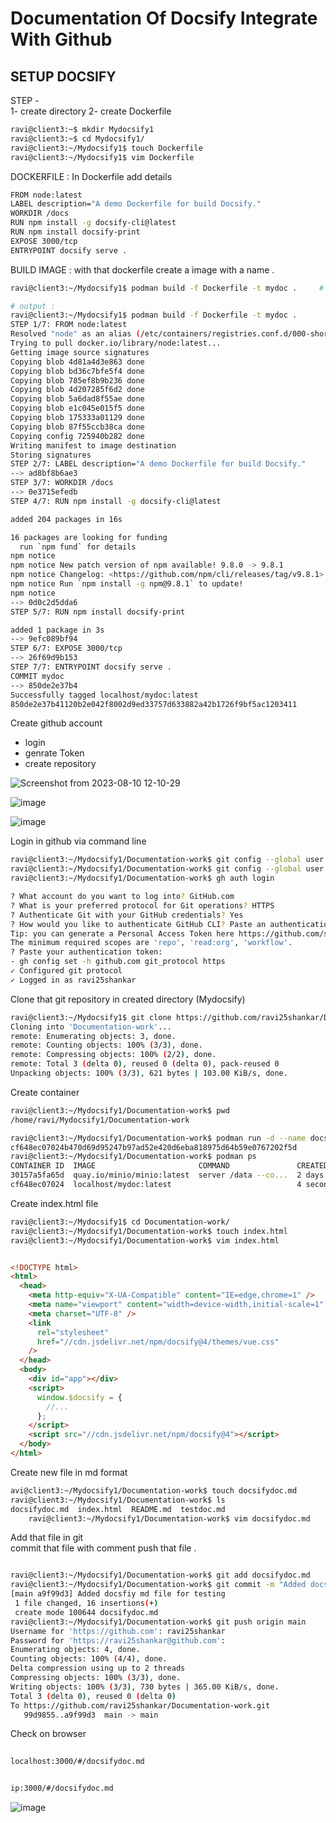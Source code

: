 # Documentation Of Docsify Integrate With Github

## SETUP DOCSIFY

STEP -  
1- create directory 
2- create Dockerfile

```bash
ravi@client3:~$ mkdir Mydocsify1
ravi@client3:~$ cd Mydocsify1/
ravi@client3:~/Mydocsify1$ touch Dockerfile
ravi@client3:~/Mydocsify1$ vim Dockerfile 
```

DOCKERFILE :  In Dockerfile add details

```bash
FROM node:latest
LABEL description="A demo Dockerfile for build Docsify."
WORKDIR /docs
RUN npm install -g docsify-cli@latest
RUN npm install docsify-print
EXPOSE 3000/tcp
ENTRYPOINT docsify serve . 
```

BUILD IMAGE : with that dockerfile create a image  with a name .  

```bash
ravi@client3:~/Mydocsify1$ podman build -f Dockerfile -t mydoc .     # . represent current directory

# output : 
ravi@client3:~/Mydocsify1$ podman build -f Dockerfile -t mydoc .
STEP 1/7: FROM node:latest
Resolved "node" as an alias (/etc/containers/registries.conf.d/000-shortnames.conf)
Trying to pull docker.io/library/node:latest...
Getting image source signatures
Copying blob 4d81a4d3e863 done  
Copying blob bd36c7bfe5f4 done  
Copying blob 785ef8b9b236 done  
Copying blob 4d207285f6d2 done  
Copying blob 5a6dad8f55ae done  
Copying blob e1c045e015f5 done  
Copying blob 175333a01129 done  
Copying blob 87f55ccb38ca done  
Copying config 725940b282 done  
Writing manifest to image destination
Storing signatures
STEP 2/7: LABEL description="A demo Dockerfile for build Docsify."
--> ad8bf8b6ae3
STEP 3/7: WORKDIR /docs
--> 0e3715efedb
STEP 4/7: RUN npm install -g docsify-cli@latest

added 204 packages in 16s

16 packages are looking for funding
  run `npm fund` for details
npm notice 
npm notice New patch version of npm available! 9.8.0 -> 9.8.1
npm notice Changelog: <https://github.com/npm/cli/releases/tag/v9.8.1>
npm notice Run `npm install -g npm@9.8.1` to update!
npm notice 
--> 0d0c2d5dda6
STEP 5/7: RUN npm install docsify-print

added 1 package in 3s
--> 9efc089bf94
STEP 6/7: EXPOSE 3000/tcp
--> 26f69d9b153
STEP 7/7: ENTRYPOINT docsify serve . 
COMMIT mydoc
--> 850de2e37b4
Successfully tagged localhost/mydoc:latest
850de2e37b41120b2e042f8002d9ed33757d633882a42b1726f9bf5ac1203411
```

Create github account  
- login 
- genrate Token  
-  create repository   

![Screenshot from 2023-08-10 12-10-29](https://github.com/ravi25shankar/Documentation-work/assets/141721174/057c9b01-40d6-437e-ba6d-d7ad9d46d544)

![image](https://github.com/ravi25shankar/Documentation-work/assets/141721174/3b4a736d-537c-4749-8f09-2ad74f915d6a)

![image](https://github.com/ravi25shankar/Documentation-work/assets/141721174/4f21cd3e-d169-4aed-8b54-b720031b5442)


Login in github via command line  

```bash
ravi@client3:~/Mydocsify1/Documentation-work$ git config --global user.name "ravi25shankar"
ravi@client3:~/Mydocsify1/Documentation-work$ git config --global user.email ravishankar.ravi@fosteringlinux.com
ravi@client3:~/Mydocsify1/Documentation-work$ gh auth login

? What account do you want to log into? GitHub.com
? What is your preferred protocol for Git operations? HTTPS
? Authenticate Git with your GitHub credentials? Yes
? How would you like to authenticate GitHub CLI? Paste an authentication token
Tip: you can generate a Personal Access Token here https://github.com/settings/tokens
The minimum required scopes are 'repo', 'read:org', 'workflow'.
? Paste your authentication token: 
- gh config set -h github.com git_protocol https
✓ Configured git protocol
✓ Logged in as ravi25shankar
```

Clone that git repository  in created directory (Mydocsify)

```bash
ravi@client3:~/Mydocsify1$ git clone https://github.com/ravi25shankar/Documentation-work.git
Cloning into 'Documentation-work'...
remote: Enumerating objects: 3, done.
remote: Counting objects: 100% (3/3), done.
remote: Compressing objects: 100% (2/2), done.
remote: Total 3 (delta 0), reused 0 (delta 0), pack-reused 0
Unpacking objects: 100% (3/3), 621 bytes | 103.00 KiB/s, done.
```

Create container  

```bash
ravi@client3:~/Mydocsify1/Documentation-work$ pwd
/home/ravi/Mydocsify1/Documentation-work

ravi@client3:~/Mydocsify1/Documentation-work$ podman run -d --name docsify1 -p 3000:3000 -v /home/ravi/Mydocsify1/Documentation-work:/docs mydoc:latest 
cf648ec07024b470d69d95247b97ad52e420d6eba818975d64b59e0767202f5d
ravi@client3:~/Mydocsify1/Documentation-work$ podman ps
CONTAINER ID  IMAGE                       COMMAND               CREATED        STATUS            PORTS                                           NAMES
30157a5fa65d  quay.io/minio/minio:latest  server /data --co...  2 days ago     Up 2 days ago     0.0.0.0:9000->9000/tcp, 0.0.0.0:9090->9090/tcp  agitated_elgamal
cf648ec07024  localhost/mydoc:latest                            4 seconds ago  Up 4 seconds ago  0.0.0.0:3000->3000/tcp                          docsify1
```

Create index.html file 

```bash
ravi@client3:~/Mydocsify1$ cd Documentation-work/
ravi@client3:~/Mydocsify1/Documentation-work$ touch index.html
ravi@client3:~/Mydocsify1/Documentation-work$ vim index.html 
```

```html

<!DOCTYPE html>
<html>
  <head>
    <meta http-equiv="X-UA-Compatible" content="IE=edge,chrome=1" />
    <meta name="viewport" content="width=device-width,initial-scale=1" />
    <meta charset="UTF-8" />
    <link
      rel="stylesheet"
      href="//cdn.jsdelivr.net/npm/docsify@4/themes/vue.css"
    />
  </head>
  <body>
    <div id="app"></div>
    <script>
      window.$docsify = {
        //...
      };
    </script>
    <script src="//cdn.jsdelivr.net/npm/docsify@4"></script>
  </body>
</html>

```

Create new file in md format

```bash
avi@client3:~/Mydocsify1/Documentation-work$ touch docsifydoc.md
ravi@client3:~/Mydocsify1/Documentation-work$ ls
docsifydoc.md  index.html  README.md  testdoc.md
	ravi@client3:~/Mydocsify1/Documentation-work$ vim docsifydoc.md
```

Add that file in git  
commit that file with comment 
push that file .

```bash

ravi@client3:~/Mydocsify1/Documentation-work$ git add docsifydoc.md 
ravi@client3:~/Mydocsify1/Documentation-work$ git commit -m "Added docsfiy md file for testing"
[main a9f99d3] Added docsfiy md file for testing
 1 file changed, 16 insertions(+)
 create mode 100644 docsifydoc.md
ravi@client3:~/Mydocsify1/Documentation-work$ git push origin main
Username for 'https://github.com': ravi25shankar
Password for 'https://ravi25shankar@github.com': 
Enumerating objects: 4, done.
Counting objects: 100% (4/4), done.
Delta compression using up to 2 threads
Compressing objects: 100% (3/3), done.
Writing objects: 100% (3/3), 730 bytes | 365.00 KiB/s, done.
Total 3 (delta 0), reused 0 (delta 0)
To https://github.com/ravi25shankar/Documentation-work.git
   99d9855..a9f99d3  main -> main
```

Check on browser
```bash
  
localhost:3000/#/docsifydoc.md 

```
```bash

ip:3000/#/docsifydoc.md

```


![image](https://github.com/ravi25shankar/Documentation-work/assets/141721174/88ad144a-c22e-434a-9631-5a5d90264b43)

